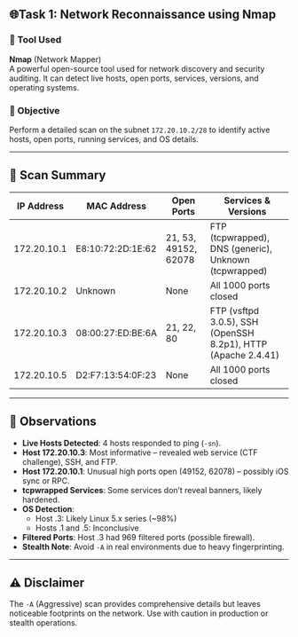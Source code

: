 ## 🌐Task 1: Network Reconnaissance using Nmap

### 🔧 Tool Used
**Nmap** (Network Mapper)  
A powerful open-source tool used for network discovery and security auditing. It can detect live hosts, open ports, services, versions, and operating systems.

### 🎯 Objective
Perform a detailed scan on the subnet `172.20.10.2/28` to identify active hosts, open ports, running services, and OS details.

---

## 📡 Scan Summary

| IP Address     | MAC Address           | Open Ports         | Services & Versions                                          |
|----------------|-----------------------|---------------------|---------------------------------------------------------------|
| 172.20.10.1    | E8:10:72:2D:1E:62     | 21, 53, 49152, 62078| FTP (tcpwrapped), DNS (generic), Unknown (tcpwrapped)        |
| 172.20.10.2    | Unknown               | None                | All 1000 ports closed                                         |
| 172.20.10.3    | 08:00:27:ED:BE:6A     | 21, 22, 80          | FTP (vsftpd 3.0.5), SSH (OpenSSH 8.2p1), HTTP (Apache 2.4.41) |
| 172.20.10.5    | D2:F7:13:54:0F:23     | None                | All 1000 ports closed                                         |

---

## 📝 Observations

- **Live Hosts Detected**: 4 hosts responded to ping (`-sn`).
- **Host 172.20.10.3**: Most informative – revealed web service (CTF challenge), SSH, and FTP.
- **Host 172.20.10.1**: Unusual high ports open (49152, 62078) – possibly iOS sync or RPC.
- **tcpwrapped Services**: Some services don’t reveal banners, likely hardened.
- **OS Detection**:
  - Host .3: Likely Linux 5.x series (~98%)
  - Hosts .1 and .5: Inconclusive
- **Filtered Ports**: Host .3 had 969 filtered ports (possible firewall).
- **Stealth Note**: Avoid `-A` in real environments due to heavy fingerprinting.

---

## ⚠️ Disclaimer
The `-A` (Aggressive) scan provides comprehensive details but leaves noticeable footprints on the network. Use with caution in production or stealth operations.

